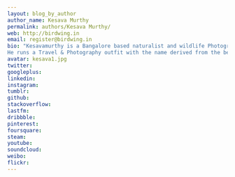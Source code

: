```yaml
---
layout: blog_by_author
author_name: Kesava Murthy
permalink: authors/Kesava Murthy/
web: http://birdwing.in
email: register@birdwing.in
bio: "Kesavamurthy is a Bangalore based naturalist and wildlife Photographer.
He runs a Travel & Photography outfit with the name derived from the beautiful butterfly Birdwing (birdwing.in)"
avatar: kesava1.jpg
twitter: 
googleplus:
linkedin:
instagram:
tumblr:
github:
stackoverflow:
lastfm:
dribbble:
pinterest:
foursquare:
steam:
youtube:
soundcloud:
weibo:
flickr:
---
```

